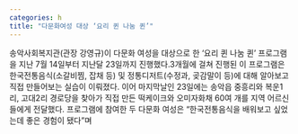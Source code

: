 ```yaml
---
categories: h
title: "다문화여성 대상 ‘요리 퀸 나눔 퀸’"
---
```

송악사회복지관(관장 강영규)이 다문화 여성을 대상으로 한 ‘요리 퀸 나눔 퀸’ 프로그램을 지난 7월 14일부터 지난달 23일까지 진행했다.3개월에 걸쳐 진행된 이 프로그램은 한국전통음식(소갈비찜, 잡채 등) 및 정통디저트(수정과, 곶감말이 등)에 대해 알아보고 직접 만들어보는 실습이 이뤄졌다. 이어 마지막날인 23일에는 송악읍 중흥리와 복운1리, 고대2리 경로당을 찾아가 직접 만든 떡케이크와 오미자화채 60여 개를 지역 어르신들에게 전달했다. 프로그램에 참여한 두 다문화 여성은 “한국전통음식을 배워보고 싶었는데 좋은 경험이 됐다”며